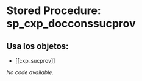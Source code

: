 # Stored Procedure: sp_cxp_docconssucprov

## Usa los objetos:
- [[cxp_sucprov]]

*No code available.*
